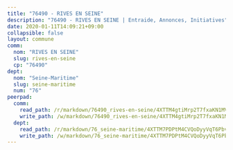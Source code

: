 ```yaml
---
title: "76490 - RIVES EN SEINE"
description: "76490 - RIVES EN SEINE | Entraide, Annonces, Initiatives"
date: 2020-01-11T14:09:21+09:00
collapsible: false
layout: commune
comm:
  nom: "RIVES EN SEINE"
  slug: rives-en-seine
  cp: "76490"
dept:
  nom: "Seine-Maritime"
  slug: seine-maritime
  num: "76"
peerpad:
  comm:
    read_path: /r/markdown/76490_rives-en-seine/4XTTM4gtiMrp2T7fxaKN1MVxYLSwcwmERG4d2iVVL1gpYvA19
    write_path: /w/markdown/76490_rives-en-seine/4XTTM4gtiMrp2T7fxaKN1MVxYLSwcwmERG4d2iVVL1gpYvA19-K3TgUtB1gjrXshnhcyEgepw3QXRSSeYBbNk1nVnTvNXekSFXvt8FR1bS9hEDRTQWBGKFTtnLwm18bHnpCwbWY9sKPSaQmcznqNCWDyHrj7jhGCt1rYqRR77tWumxyX2ovrDrqTPq
  dept:
    read_path: /r/markdown/76_seine-maritime/4XTTM7PDPtM4CVQoDyyVqT6Pbvj1SVtndpXJdTDsc7xwdMTdt
    write_path: /w/markdown/76_seine-maritime/4XTTM7PDPtM4CVQoDyyVqT6Pbvj1SVtndpXJdTDsc7xwdMTdt-K3TgUmo7Qwp8ZQz8qKFjC8WCY27ypEpX2c8BXeSV9rrPY1zRZn2SrYwkBXF8VnHkcepiXsccFfKHYuT2JNgSMXxLRaUGRu6o5B3BB15nZxEho97cTz3yC4eRTX4hZM1hcyAZrn8r
---
```


